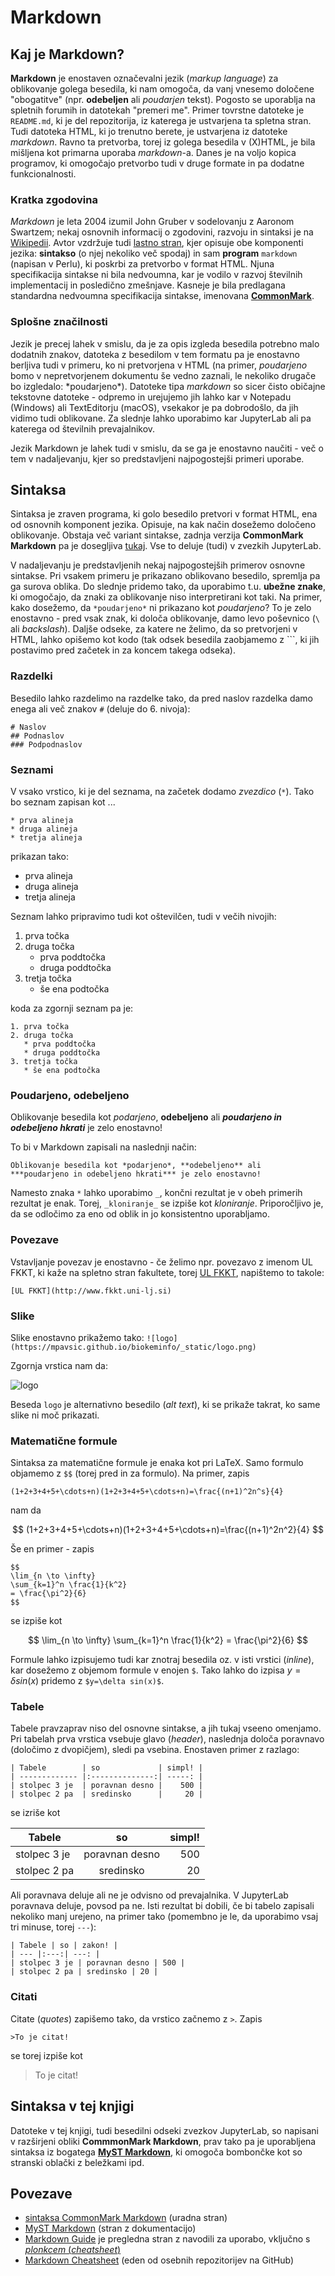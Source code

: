 # Markdown

## Kaj je Markdown?

**Markdown** je enostaven označevalni jezik (*markup language*) za oblikovanje golega besedila, ki nam omogoča, da vanj vnesemo določene "obogatitve" (npr. **odebeljen** ali *poudarjen* tekst). Pogosto se uporablja na spletnih forumih in datotekah "premeri me". Primer tovrstne datoteke je `README.md`, ki je del repozitorija, iz katerega je ustvarjena ta spletna stran. Tudi datoteka HTML, ki jo trenutno berete, je ustvarjena iz datoteke *markdown*. Ravno ta pretvorba, torej iz golega besedila v (X)HTML, je bila mišljena kot primarna uporaba *markdown*-a. Danes je na voljo kopica programov, ki omogočajo pretvorbo tudi v druge formate in pa dodatne funkcionalnosti.

### Kratka zgodovina

*Markdown* je leta 2004 izumil John Gruber v sodelovanju z Aaronom Swartzem; nekaj osnovnih informacij o zgodovini, razvoju in sintaksi je na [Wikipedii](https://en.wikipedia.org/wiki/Markdown). Avtor vzdržuje tudi [lastno stran](https://daringfireball.net/projects/markdown/), kjer opisuje obe komponenti jezika: **sintakso** (o njej nekoliko več spodaj) in sam **program** ```markdown``` (napisan v Perlu), ki poskrbi za pretvorbo v format HTML. Njuna specifikacija sintakse ni bila nedvoumna, kar je vodilo v razvoj številnih implementacij in posledično zmešnjave. Kasneje je bila predlagana standardna nedvoumna specifikacija sintakse, imenovana [**CommonMark**](https://commonmark.org).

### Splošne značilnosti

Jezik je precej lahek v smislu, da je za opis izgleda besedila potrebno malo dodatnih znakov, datoteka z besedilom v tem formatu pa je enostavno berljiva tudi v primeru, ko ni pretvorjena v HTML (na primer, *poudarjeno* bomo v nepretvorjenem dokumentu še vedno zaznali, le nekoliko drugače bo izgledalo: \*poudarjeno\*). Datoteke tipa *markdown* so sicer čisto običajne tekstovne datoteke - odpremo in urejujemo jih lahko kar v Notepadu (Windows) ali TextEditorju (macOS), vsekakor je pa dobrodošlo, da jih vidimo tudi oblikovane. Za slednje lahko uporabimo kar JupyterLab ali pa katerega od številnih prevajalnikov.

Jezik Markdown je lahek tudi v smislu, da se ga je enostavno naučiti - več o tem v nadaljevanju, kjer so predstavljeni najpogostejši primeri uporabe.


## Sintaksa

Sintaksa je zraven programa, ki golo besedilo pretvori v format HTML, ena od osnovnih komponent jezika. Opisuje, na kak način dosežemo določeno oblikovanje. Obstaja več variant sintakse, zadnja verzija **CommonMark Markdown** pa je dosegljiva [tukaj](https://spec.commonmark.org/current/). Vse to deluje (tudi) v zvezkih JupyterLab.

V nadaljevanju je predstavljenih nekaj najpogostejših primerov osnovne sintakse. Pri vsakem primeru je prikazano oblikovano besedilo, spremlja pa ga surova oblika. Do slednje pridemo tako, da uporabimo t.u. **ubežne znake**, ki omogočajo, da znaki za oblikovanje niso interpretirani kot taki. Na primer, kako dosežemo, da ```*poudarjeno*``` ni prikazano kot *poudarjeno*? To je zelo enostavno - pred vsak znak, ki določa oblikovanje, damo levo poševnico (```\``` ali _backslash_). Daljše odseke, za katere ne želimo, da so pretvorjeni v HTML, lahko opišemo kot kodo (tak odsek besedila zaobjamemo z \`\`\`, ki jih postavimo pred začetek in za koncem takega odseka).


### Razdelki

Besedilo lahko razdelimo na razdelke tako, da pred naslov razdelka damo enega ali več znakov ```#``` (deluje do 6. nivoja):
```
# Naslov
## Podnaslov
### Podpodnaslov
```

### Seznami

V vsako vrstico, ki je del seznama, na začetek dodamo *zvezdico* (```*```). Tako bo seznam zapisan kot ...

```
* prva alineja
* druga alineja
* tretja alineja
```
prikazan tako:

* prva alineja
* druga alineja
* tretja alineja

Seznam lahko pripravimo tudi kot oštevilčen, tudi v večih nivojih:

1. prva točka
2. druga točka
   * prva poddtočka
   * druga poddtočka
3. tretja točka
   * še ena podtočka

koda za zgornji seznam pa je:

```
1. prva točka
2. druga točka
   * prva poddtočka
   * druga poddtočka
3. tretja točka
   * še ena podtočka
```

### Poudarjeno, odebeljeno

Oblikovanje besedila kot *podarjeno*, **odebeljeno** ali ***poudarjeno in odebeljeno hkrati*** je zelo enostavno!

To bi v Markdown zapisali na naslednji način:

```
Oblikovanje besedila kot *podarjeno*, **odebeljeno** ali
***poudarjeno in odebeljeno hkrati*** je zelo enostavno!
```

Namesto znaka ```*``` lahko uporabimo ```_```, končni rezultat je v obeh primerih rezultat je enak. Torej, ```_kloniranje_``` se izpiše kot _kloniranje_. Priporočljivo je, da se odločimo za eno od oblik in jo konsistentno uporabljamo.

### Povezave

Vstavljanje povezav je enostavno - če želimo npr. povezavo z imenom UL FKKT, ki kaže na spletno stran fakultete, torej [UL FKKT](http://www.fkkt.uni-lj.si), napištemo to takole:
```
[UL FKKT](http://www.fkkt.uni-lj.si)
```

### Slike

Slike enostavno prikažemo tako:
```![logo](https://mpavsic.github.io/biokeminfo/_static/logo.png)```

Zgornja vrstica nam da:

![logo](https://mpavsic.github.io/biokeminfo/_static/logo.png)

Beseda ```logo``` je alternativno besedilo (*alt text*), ki se prikaže takrat, ko same slike ni moč prikazati.

### Matematične formule

Sintaksa za matematične formule je enaka kot pri LaTeX. Samo formulo objamemo z ```$$``` (torej pred in za formulo). Na primer, zapis

```
(1+2+3+4+5+\cdots+n)(1+2+3+4+5+\cdots+n)=\frac{(n+1)^2n^s}{4}
```
nam da

$$
(1+2+3+4+5+\cdots+n)(1+2+3+4+5+\cdots+n)=\frac{(n+1)^2n^2}{4}
$$

Še en primer - zapis

```
$$
\lim_{n \to \infty}
\sum_{k=1}^n \frac{1}{k^2}
= \frac{\pi^2}{6}
$$
```

se izpiše kot

$$
\lim_{n \to \infty}
\sum_{k=1}^n \frac{1}{k^2}
= \frac{\pi^2}{6}
$$

Formule lahko izpisujemo tudi kar znotraj besedila oz. v isti vrstici (*inline*), kar dosežemo z objemom formule v enojen ```$```. Tako lahko do izpisa $y=\delta sin(x)$ pridemo z ```$y=\delta sin(x)$```.

### Tabele
Tabele pravzaprav niso del osnovne sintakse, a jih tukaj vseeno omenjamo. Pri tabelah prva vrstica vsebuje glavo (*header*), naslednja določa poravnavo (določimo z dvopičjem), sledi pa vsebina. Enostaven primer z razlago:

```
| Tabele        | so             | simpl! |
| ------------- |:--------------:| -----: |
| stolpec 3 je  | poravnan desno |    500 |
| stolpec 2 pa  | sredinsko      |     20 |
```

se izriše kot

| Tabele        | so             | simpl! |
| ------------- |:--------------:| -----: |
| stolpec 3 je  | poravnan desno |    500 |
| stolpec 2 pa  | sredinsko      |     20 |


Ali poravnava deluje ali ne je odvisno od prevajalnika. V JupyterLab poravnava deluje, povsod pa ne. Isti rezultat bi dobili, če bi tabelo zapisali nekoliko manj urejeno, na primer tako (pomembno je le, da uporabimo vsaj tri minuse, torej ```---```):

```
| Tabele | so | zakon! |
| --- |:---:| ---: |
| stolpec 3 je | poravnan desno | 500 |
| stolpec 2 pa | sredinsko | 20 |
````

### Citati
Citate (*quotes*) zapišemo tako, da vrstico začnemo z ```>```. Zapis

```>To je citat!```

se torej izpiše kot

>To je citat!

## Sintaksa v tej knjigi
Datoteke v tej knjigi, tudi besedilni odseki zvezkov JupyterLab, so napisani v razširjeni obliki **CommmonMark Markdown**, prav tako pa je uporabljena sintaksa iz bogatega [**MyST Markdown**](https://myst-parser.readthedocs.io), ki omogoča bombončke kot so stranski oblački z beležkami ipd.


##  Povezave

* [sintaksa CommonMark Markdown](https://spec.commonmark.org/current/) (uradna stran)
* [MyST Markdown](https://myst-parser.readthedocs.io) (stran z dokumentacijo)
* [Markdown Guide](https://www.markdownguide.org) je pregledna stran z navodili za uporabo, vključno s [*plonkcem* (*cheatsheet*)](https://www.markdownguide.org/cheat-sheet/)
* [Markdown Cheatsheet](https://github.com/adam-p/markdown-here/wiki/Markdown-Cheatsheet) (eden od osebnih repozitorijev na GitHub)
